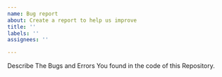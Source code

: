 ```yaml
---
name: Bug report
about: Create a report to help us improve
title: ''
labels: ''
assignees: ''

---
```


Describe The Bugs and Errors You found in the code of this Repository.
